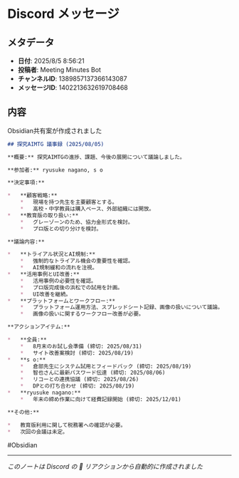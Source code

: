# Discord メッセージ

## メタデータ
- **日付**: 2025/8/5 8:56:21
- **投稿者**: Meeting Minutes Bot
- **チャンネルID**: 1389857137366143087
- **メッセージID**: 1402213632619708468

## 内容

Obsidian共有案が作成されました

```markdown
## 探究AIMTG 議事録 (2025/08/05)

**概要:** 探究AIMTGの進捗、課題、今後の展開について議論しました。

**参加者:** ryusuke nagano, s o

**決定事項:**

*   **顧客戦略:**
    *   現場を持つ先生を主要顧客とする。
    *   高校・中学教員は購入ベース、外部組織には開放。
*   **教育版の取り扱い:**
    *   グレーゾーンのため、協力金形式を検討。
    *   プロ版との切り分けを検討。

**議論内容:**

*   **トライアル状況とAI規制:**
    *   強制的なトライアル機会の重要性を確認。
    *   AI規制緩和の流れを注視。
*   **活用事例とUI改善:**
    *   活用事例の必要性を確認。
    *   プロ版完成後の浜松での試用を計画。
    *   UI改善を継続。
*   **プラットフォームとワークフロー:**
    *   プラットフォーム運用方法、スプレッドシート記録、画像の扱いについて議論。
    *   画像の扱いに関するワークフロー改善が必要。

**アクションアイテム:**

*   **全員:**
    *   8月末のお試し会準備 (締切: 2025/08/31)
    *   サイト改善案検討 (締切: 2025/08/19)
*   **s o:**
    *   倉部先生にシステム試用とフィードバック (締切: 2025/08/19)
    *   智也さんに最新パスワード伝達 (締切: 2025/08/06)
    *   リコーとの連携協議 (締切: 2025/08/26)
    *   DPとの打ち合わせ (締切: 2025/08/19)
*   **ryusuke nagano:**
    *   年末の締め作業に向けて経費記録開始 (締切: 2025/12/01)

**その他:**

*   教育版利用に関して税務署への確認が必要。
*   次回の会議は未定。
```

#Obsidian

---
*このノートは Discord の 📝 リアクションから自動的に作成されました*
